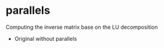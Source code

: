 # parallels

Computing the inverse matrix base on the LU decomposition

+ Original without parallels